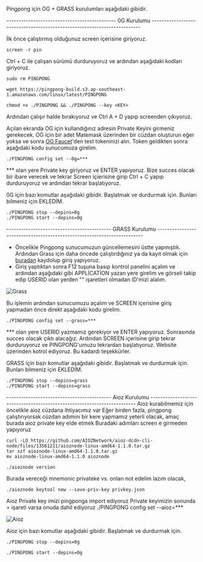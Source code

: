 Pingpong için OG + GRASS kurulumları aşağıdaki gibidir.

--------------------------------------------- 0G Kurulumu -------------------------------------------------------------------------

İlk önce çalıştırmış olduğunuz screen içerisine giriyoruz.
```console
screen -r pin
```

Ctrl + C ile çalışan sürümü durduruyoruz ve ardından aşağıdaki kodları giriyoruz.
```console
sudo rm PINGPONG

wget https://pingpong-build.s3.ap-southeast-1.amazonaws.com/linux/latest/PINGPONG

chmod +x ./PINGPONG && ./PINGPONG --key <KEY>
```
Ardından çalışır halde bırakıyoruz ve Ctrl A + D  yapıp screenden çıkıyoruz.

Açılan ekranda OG için kullandığınız adresin Private Keyini girmeniz gerekecek. OG için bir adet Matemask üzerinden bir cüzdan oluşturun eğer yoksa ve sonra [OG Faucet](https://faucet.0g.ai/)'den test tokeninizi alın. Token geldikten sonra aşağıdaki kodu sunucumuza girelim.
```console
./PINGPONG config set --0g=***
```
*** olan yere Private key giriyoruz ve ENTER yapıyoruz. Bize succes olacak bir ibare verecek ve tekrar Screen içierisine girip Ctrl + C yapıp durduruyoruz ve ardından tekrar başlatıyoruz.

0G için bazı komutlar aşağıdaki gibidir. Başlatmak ve durdurmak için. Bunları bilmeniz için EKLEDİM.
```console
./PINGPONG stop --depins=0g
./PINGPONG start --depins=0g
```


------------------------------------------- GRASS Kurulumu ------------------------------------------------------------------------

- Öncelikle Pingpong sunucumuzun güncellemesini üstte yapmıştık. Ardından Grass için daha öncede çalıştırdığınız ya da kayıt olmak için [buradan](https://app.getgrass.io/register/?referralCode=SPXaO1HbZhr9DPP) kaydolup giriş yapıyoruz.
- Giriş yaptıktan sonra F12 tuşuna basıp kontrol panelini açalım ve ardından aşağıdaki gibi APPLİCATİON yazan yere girelim ve görseli takip edip USERID olan yerden "" işaretleri olmadan ID'mizi alalım.

![Grass](https://docs.pingpong.build/~gitbook/image?url=https%3A%2F%2F4218866956-files.gitbook.io%2F%7E%2Ffiles%2Fv0%2Fb%2Fgitbook-x-prod.appspot.com%2Fo%2Fspaces%252FL3pmMG28FGN0WFBuuVhL%252Fuploads%252FbNcVe180xJSDRXk3dexe%252FGroup%25201912056010.png%3Falt%3Dmedia%26token%3D2f8745c1-7546-4374-ad13-40a8516f5781&width=768&dpr=1&quality=100&sign=bc8bd63c&sv=1)


Bu işlemin ardından sunucumuzu açalım ve SCREEN içerisine giriş yapmadan önce direkt aşağıdaki kodu girelim.
```console
./PINGPONG config set --grass=***
```
*** olan yere USERID yazmamız gerekiyor ve ENTER yapıyoruz. Sonrasında succes olacak çıktı alacağız. Ardından SCREEN içerisine girip tekrar durduruyoruz ve PINGPONG'umuzu tekrardan başlatıyoruz. Website üzerinden kotrol ediyoruz. Bu kadardı teşekkürler.

GRASS için bazı komutlar aşağıdaki gibidir. Başlatmak ve durdurmak için. Bunları bilmeniz için EKLEDİM.
```console
./PINGPONG stop --depins=grass
./PINGPONG start --depins=grass
```

------------------------------------------- Aioz Kurulumu ------------------------------------------------------------------------
Aioz kurabilmemiz için öncelikle aioz cüzdana ihtiyacımız var
Eğer birden fazla, pingpong çalıştırıyorsak cüzdan adımını bir kere yapmamız yeterli olacak, amaç burada aioz private key elde etmek
Buradaki adımları screen e girmeden yapıyoruz
```console
curl -LO https://github.com/AIOZNetwork/aioz-dcdn-cli-node/files/13561211/aioznode-linux-amd64-1.1.0.tar.gz
tar xzf aioznode-linux-amd64-1.1.0.tar.gz
mv aioznode-linux-amd64-1.1.0 aioznode
```

```console
./aioznode version
```

Burada vereceği mnemonic privateke vs. onları not edelim lazım olacak,
```console
./aioznode keytool new --save-priv-key privkey.json
```
Aioz Private key imizi pingponga import ediyoruz
Private keyimizin sonunda = işareti varsa onuda dahil ediyoruz 
./PINGPONG config set --aioz=***

![Aioz](https://docs.pingpong.build/~gitbook/image?url=https%3A%2F%2F4218866956-files.gitbook.io%2F%7E%2Ffiles%2Fv0%2Fb%2Fgitbook-x-prod.appspot.com%2Fo%2Fspaces%252FL3pmMG28FGN0WFBuuVhL%252Fuploads%252FC53lyDIe0ZCR6HEgSDoL%252FGroup%25201912056007%2520%281%29.png%3Falt%3Dmedia%26token%3Dd3aa4135-7d3d-4985-bac8-71e719623878&width=768&dpr=4&quality=100&sign=bd784b2b&sv=1)

Aioz için bazı komutlar aşağıdaki gibidir. Başlatmak ve durdurmak için.
```console
./PINGPONG stop --depins=0g
```
```console
./PINGPONG start --depins=0g
```
